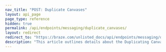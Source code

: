 ```yaml
---
nav_title: "POST: Duplicate Canvases"
layout: api_page
page_type: reference
hidden: true
permalink: /api/endpoints/messaging/duplicate_canvases/
layout: redirect
redirect_to: "https://braze.com/unlisted_docs/api/endpoints/messaging/duplicate_canvases/"
description: "This article outlines details about the Duplicating Canvases endpoint."
---
```

